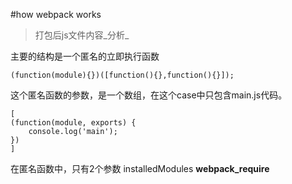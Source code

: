 #how webpack works

>打包后js文件内容_分析_

主要的结构是一个匿名的立即执行函数
````
(function(module){})([function(){},function(){}]);
````
这个匿名函数的参数，是一个数组，在这个case中只包含main.js代码。
````
[
(function(module, exports) {
    console.log('main');
})
]
````
在匿名函数中，只有2个参数 installedModules __webpack_require__
